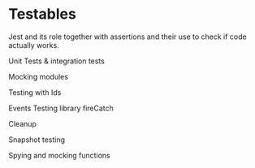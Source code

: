 # Testables

Jest and its role together with
assertions and their use to check if code actually works. 

Unit Tests & integration tests

Mocking modules

Testing with Ids

Events Testing library fireCatch

Cleanup

Snapshot testing

Spying and mocking functions

